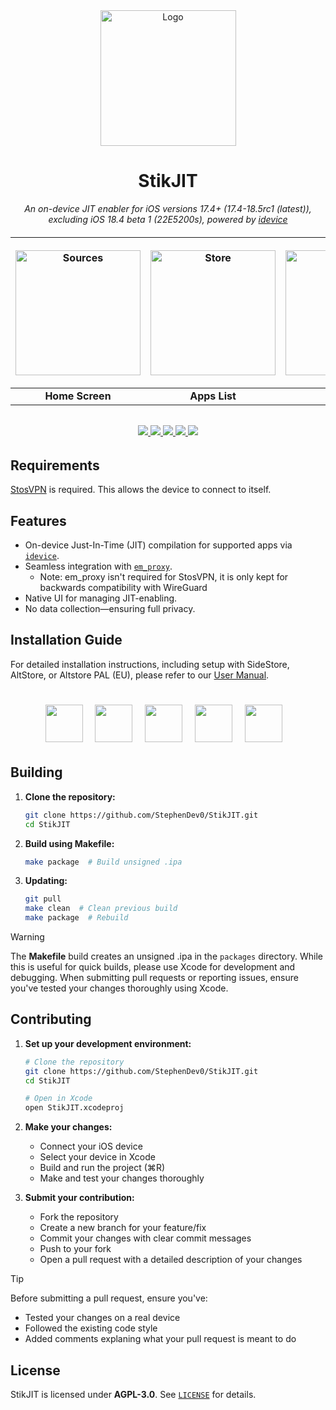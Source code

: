 <div align="center">
   <img width="217" height="217" src="/assets/StikJIT_Rounded_Corners.png" alt="Logo">
</div>
   

<div align="center">
  <h1><b>StikJIT</b></h1>
  <p><i> An on-device JIT enabler for iOS versions 17.4+ (17.4-18.5rc1 (latest)), excluding iOS 18.4 beta 1 (22E5200s), powered by <a href="https://github.com/jkcoxson/idevice">idevice</a> </i></p>
</div>
<h6 align="center">

| <p align="center"><picture><source media="(prefers-color-scheme: dark)" srcset="https://github.com/neoarz/StikJIT/blob/main/assets/views/dark/HomeScreen.PNG?raw=true"><source media="(prefers-color-scheme: light)" srcset="https://github.com/neoarz/StikJIT/blob/main/assets/views/light/HomeScreen.PNG?raw=true"><img alt="Sources" src="https://github.com/neoarz/StikJIT/blob/main/assets/views/dark/HomeScreen.PNG?raw=true" width="200"></picture></p> | <p align="center"><picture><source media="(prefers-color-scheme: dark)" srcset="https://github.com/neoarz/StikJIT/blob/main/assets/views/dark/AppsList.PNG?raw=true"><source media="(prefers-color-scheme: light)" srcset="https://github.com/neoarz/StikJIT/blob/main/assets/views/light/AppsList.PNG?raw=true"><img alt="Store" src="https://github.com/neoarz/StikJIT/blob/main/assets/views/dark/AppsList.PNG?raw=true" width="200"></picture></p> | <p align="center"><picture><source media="(prefers-color-scheme: dark)" srcset="https://github.com/neoarz/StikJIT/blob/main/assets/views/dark/Settings.PNG?raw=true"><source media="(prefers-color-scheme: light)" srcset="https://github.com/neoarz/StikJIT/blob/main/assets/views/light/Settings.PNG?raw=true"><img alt="Library" src="https://github.com/neoarz/StikJIT/blob/main/assets/views/dark/Settings.PNG?raw=true" width="200"></picture></p> | <p align="center"><picture><source media="(prefers-color-scheme: dark)" srcset="https://github.com/neoarz/StikJIT/blob/main/assets/views/dark/GetJIT.gif?raw=true"><source media="(prefers-color-scheme: light)" srcset="https://github.com/neoarz/StikJIT/blob/main/assets/views/light/GetJIT.gif?raw=true"><img alt="Signing" src="https://github.com/neoarz/StikJIT/blob/main/assets/views/dark/GetJIT.gif?raw=true" width="200"></picture></p> |
|:--:|:--:|:--:|:--:|
| **Home Screen** | **Apps List** | **Settings** | **JIT Under 10 Seconds** |
<h6 align="center">

  <a href="https://discord.gg/ZnNcrRT3M8">
    <img src="https://img.shields.io/badge/Discord-join%20us-7289DA?logo=discord&logoColor=white&style=for-the-badge&labelColor=23272A" />
  </a>
  <a href="https://github.com/StephenDev0/StikJIT/blob/main/LICENSE">
    <img src="https://img.shields.io/github/license/StephenDev0/StikJIT?label=License&color=5865F2&style=for-the-badge&labelColor=23272A" />
  </a>
  <a href="https://github.com/StephenDev0/StikJIT/releases">
    <img src="https://img.shields.io/github/v/release/StephenDev0/StikJIT?include_prereleases&label=Release&color=57F287&style=for-the-badge&labelColor=23272A" />
  </a>
  <a href="https://github.com/StephenDev0/StikJIT/releases">
    <img src="https://img.shields.io/github/downloads/StephenDev0/StikJIT/total?label=Downloads&color=ED4245&style=for-the-badge&labelColor=23272A" />
  </a>
  <a href="https://github.com/StephenDev0/StikJIT/stargazers">
    <img src="https://img.shields.io/github/stars/StephenDev0/StikJIT?label=Stars&color=FEE75C&style=for-the-badge&labelColor=23272A" />
  </a>
  <br />
</h6>
  
## Requirements  
[StosVPN](https://apps.apple.com/us/app/stosvpn/id6744003051) is required. This allows the device to connect to itself.  

## Features  
- On-device Just-In-Time (JIT) compilation for supported apps via [`idevice`](https://github.com/jkcoxson/idevice).  
- Seamless integration with [`em_proxy`](https://github.com/SideStore/em_proxy).  
   - Note: em_proxy isn't required for StosVPN, it is only kept for backwards compatibility with WireGuard
- Native UI for managing JIT-enabling.  
- No data collection—ensuring full privacy. 

## Installation Guide
For detailed installation instructions, including setup with SideStore, AltStore, or Altstore PAL (EU), please refer to our [User Manual](user-manual.md).

<h1 align="center">
<a href="https://tinyurl.com/SideStoreStikJIT"><img src="/assets/downloadimages/AddtoSidestore.png" height="60"></a>
&nbsp;
<a href="https://tinyurl.com/AltstoreStikJIT"><img src="/assets/downloadimages/AddtoAltstore.png" height="60"></a>
&nbsp;
<a href="https://tinyurl.com/AltstorePALStikJIT"><img src="/assets/downloadimages/AltstorePAL.png" height="60"></a>
&nbsp;
<a href="https://github.com/StephenDev0/StikJIT/releases/download/1.3.2/StikJIT_1.3.2.ipa"><img src="/assets/downloadimages/downloadipa.png" height="60"></a>
&nbsp;
<a href="https://raw.githubusercontent.com/StephenDev0/StikJIT/main/repo.json"><img src="/assets/downloadimages/repo.png" height="60"></a>
&nbsp;
</h1>

## Building  

1. **Clone the repository:**  
   ```sh
   git clone https://github.com/StephenDev0/StikJIT.git
   cd StikJIT
   ```

2. **Build using Makefile:**
   ```sh
   make package  # Build unsigned .ipa
   ```

3. **Updating:**
   ```sh
   git pull
   make clean  # Clean previous build
   make package  # Rebuild
   ```
> [!WARNING]
> The __Makefile__ build creates an unsigned .ipa in the `packages` directory. While this is useful for quick builds, please use Xcode for development and debugging. When submitting pull requests or reporting issues, ensure you've tested your changes thoroughly using Xcode.



## Contributing 


1. **Set up your development environment:**
   ```sh
   # Clone the repository
   git clone https://github.com/StephenDev0/StikJIT.git
   cd StikJIT

   # Open in Xcode
   open StikJIT.xcodeproj
   ```

2. **Make your changes:**
   - Connect your iOS device
   - Select your device in Xcode
   - Build and run the project (⌘R)
   - Make and test your changes thoroughly

3. **Submit your contribution:**
   - Fork the repository
   - Create a new branch for your feature/fix
   - Commit your changes with clear commit messages
   - Push to your fork
   - Open a pull request with a detailed description of your changes
  
> [!TIP]
> Before submitting a pull request, ensure you've:
> - Tested your changes on a real device
> - Followed the existing code style
> - Added comments explaning what your pull request is meant to do

## License  
StikJIT is licensed under **AGPL-3.0**. See [`LICENSE`](LICENSE) for details.  
